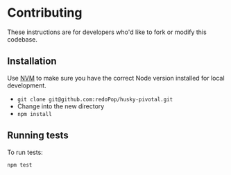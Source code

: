 # Contributing

These instructions are for developers who'd like to fork or modify this codebase.

## Installation

Use [NVM](https://github.com/creationix/nvm) to make sure you have the correct Node version installed for local development.

* `git clone git@github.com:redoPop/husky-pivotal.git`
* Change into the new directory
* `npm install`

## Running tests

To run tests:

```
npm test
```
